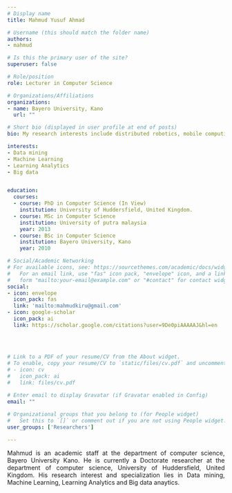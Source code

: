 ```yaml
---
# Display name
title: Mahmud Yusuf Ahmad

# Username (this should match the folder name)
authors:
- mahmud

# Is this the primary user of the site?
superuser: false

# Role/position
role: Lecturer in Computer Science

# Organizations/Affiliations
organizations:
- name: Bayero University, Kano
  url: ""

# Short bio (displayed in user profile at end of posts)
bio: My research interests include distributed robotics, mobile computing and programmable matter.

interests:
- Data mining
- Machine Learning
- Learning Analytics
- Big data


education:
  courses:
  - course: PhD in Computer Science (In View)
    institution: University of Huddersfield, United Kingdom.
  - course: MSc in Computer Science 
    institution: University of putra malaysia
    year: 2013
  - course: BSc in Computer Science
    institution: Bayero University, Kano
    year: 2010

# Social/Academic Networking
# For available icons, see: https://sourcethemes.com/academic/docs/widgets/#icons
#   For an email link, use "fas" icon pack, "envelope" icon, and a link in the
#   form "mailto:your-email@example.com" or "#contact" for contact widget.
social:
- icon: envelope
  icon_pack: fas
  link: 'mailto:mahmudkiru@gmail.com'  
- icon: google-scholar
  icon_pack: ai
  link: https://scholar.google.com/citations?user=9De0piAAAAAJ&hl=en
  

  
  
# Link to a PDF of your resume/CV from the About widget.
# To enable, copy your resume/CV to `static/files/cv.pdf` and uncomment the lines below.  
# - icon: cv
#   icon_pack: ai
#   link: files/cv.pdf

# Enter email to display Gravatar (if Gravatar enabled in Config)
email: ""
  
# Organizational groups that you belong to (for People widget)
#   Set this to `[]` or comment out if you are not using People widget.  
user_groups: ['Researchers']

---
```



Mahmud is an academic staff at the department of computer science, Bayero University Kano. He is currently a Doctorate researcher at the department of computer science, University of Huddersfield, United Kingdom. His research interest and specialization lies in Data mining, Machine Learning, Learning Analytics and Big data anaytics.


<style>
body {
text-align: justify}
</style>

